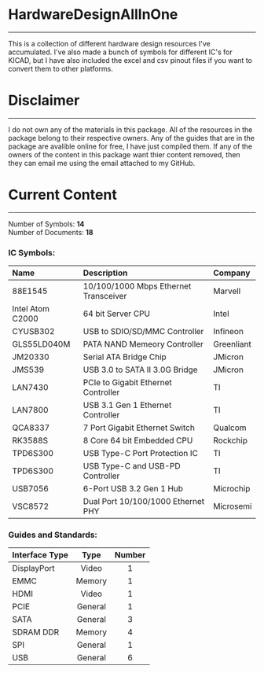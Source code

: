 # HardwareDesignAllInOne
---
This is a collection of different hardware design resources I've accumulated. I've also made a bunch of symbols for different IC's for KICAD, but I have also included the excel and csv pinout files if you want to convert them to other platforms.

# Disclaimer
---
I do not own any of the materials in this package. 
All of the resources in the package belong to their respective owners. 
Any of the guides that are in the package are avalible online for free, I have just compiled them.
If any of the owners of the content in this package want thier content removed, then they can email me using the email attached to my GitHub.

# Current Content
---
Number of Symbols: **14** <br />
Number of Documents:  **18**

### IC Symbols:
| Name              | Description                           | Company     |
| :---------------- | :------------------------------------ | :---------- |
| 88E1545           | 10/100/1000 Mbps Ethernet Transceiver | Marvell     |
| Intel Atom C2000  | 64 bit Server CPU                     | Intel       |
| CYUSB302          | USB to SDIO/SD/MMC Controller         | Infineon    |
| GLS55LD040M       | PATA NAND Memeory Controller          | Greenliant  |
| JM20330           | Serial ATA Bridge Chip                | JMicron     |
| JMS539            | USB 3.0 to SATA II 3.0G Bridge        | JMicron     |
| LAN7430           | PCIe to Gigabit Ethernet Controller   | TI          |
| LAN7800           | USB 3.1 Gen 1 Ethernet Controller     | TI          |
| QCA8337           | 7 Port Gigabit Ethernet Switch        | Qualcom     |
| RK3588S           | 8 Core 64 bit Embedded CPU            | Rockchip    |
| TPD6S300          | USB Type-C Port Protection IC         | TI          |
| TPD6S300          | USB Type-C and USB-PD Controller      | TI          |
| USB7056           | 6-Port USB 3.2 Gen 1 Hub              | Microchip   |
| VSC8572           | Dual Port 10/100/1000 Ethernet PHY    | Microsemi   |

### Guides and Standards:
| Interface Type | Type | Number |
| :--- | :---:| :---: |
| DisplayPort | Video | 1 |
| EMMC  | Memory | 1 |
| HDMI | Video | 1 |
| PCIE | General | 1 |
| SATA | General | 3 |
| SDRAM DDR | Memory | 4 |
| SPI | General | 1  |
| USB | General | 6 |

